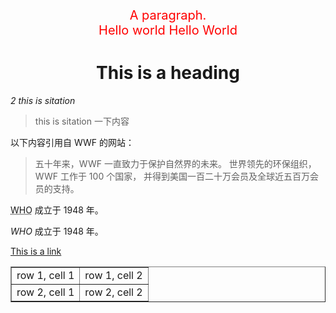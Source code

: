 <p style="color:red;font-size:20px;text-align:center">A paragraph.<br>Hello world Hello World</p>



<h1 style="text-align:center">This is a heading</h1>

<cite>2 this is sitation</cite>

> this is sitation 一下内容



<p>以下内容引用自 WWF 的网站：</p>
<blockquote cite="http://www.worldwildlife.org/who/index.html">
五十年来，WWF 一直致力于保护自然界的未来。
世界领先的环保组织，WWF 工作于 100 个国家，
并得到美国一百二十万会员及全球近五百万会员的支持。
</blockquote>

<p><abbr title="World Health Organization">WHO</abbr> 成立于 1948 年。</p>

<p><dfn title="World Health Organization">WHO</dfn> 成立于 1948 年。</p>

<a href="http://www.w3school.com.cn">This is a link</a>

<table border="1">
<tr>
<td>row 1, cell 1</td>
<td>row 1, cell 2</td>
</tr>
<tr>
<td>row 2, cell 1</td>
<td>row 2, cell 2</td>
</tr>
</table>

 